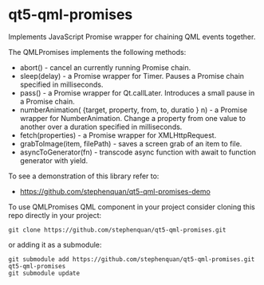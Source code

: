 # qt5-qml-promises

Implements JavaScript Promise wrapper for chaining QML events together.

The QMLPromises implements the following methods:

 - abort() - cancel an currently running Promise chain.
 - sleep(delay) - a Promise wrapper for Timer. Pauses a Promise chain specified in milliseconds.
 - pass() - a Promise wrapper for Qt.callLater. Introduces a small pause in a Promise chain.
 - numberAnimation( {target, property, from, to, duratio } n) - a Promise wrapper for NumberAnimation. Change a property from one value to another over a duration specified in milliseconds.
 - fetch(properties) - a Promise wrapper for XMLHttpRequest.
 - grabToImage(item, filePath) - saves a screen grab of an item to file.
 - asyncToGenerator(fn) - transcode async function with await to function generator with yield.

To see a demonstration of this library refer to:

 - https://github.com/stephenquan/qt5-qml-promises-demo
 
To use QMLPromises QML component in your project consider cloning this repo directly in your project:

    git clone https://github.com/stephenquan/qt5-qml-promises.git
    
or adding it as a submodule:

    git submodule add https://github.com/stephenquan/qt5-qml-promises.git qt5-qml-promises
    git submodule update

